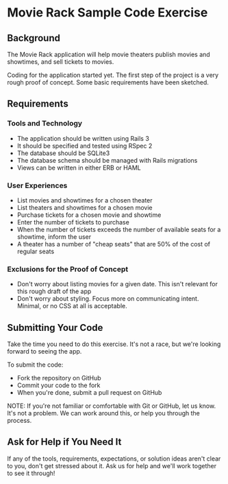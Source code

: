 # Movie Rack Sample Code Exercise

## Background

The Movie Rack application will help movie theaters publish movies and showtimes, and sell tickets to movies.

Coding for the application started yet. The first step of the project is a very rough proof of concept. Some basic requirements have been sketched.

## Requirements

### Tools and Technology
- The application should be written using Rails 3
- It should be specified and tested using RSpec 2
- The database should be SQLite3
- The database schema should be managed with Rails migrations
- Views can be written in either ERB or HAML

### User Experiences
- List movies and showtimes for a chosen theater
- List theaters and showtimes for a chosen movie
- Purchase tickets for a chosen movie and showtime
- Enter the number of tickets to purchase
- When the number of tickets exceeds the number of available seats for a showtime, inform the user
- A theater has a number of "cheap seats" that are 50% of the cost of regular seats

### Exclusions for the Proof of Concept
- Don't worry about listing movies for a given date. This isn't relevant for this rough draft of the app
- Don't worry about styling. Focus more on communicating intent. Minimal, or no CSS at all is acceptable.

## Submitting Your Code

Take the time you need to do this exercise. It's not a race, but we're looking forward to seeing the app.

To submit the code:
- Fork the repository on GitHub
- Commit your code to the fork
- When you're done, submit a pull request on GitHub

NOTE: If you're not familiar or comfortable with Git or GitHub, let us know. It's not a problem. We can work around this, or help you through the process.

## Ask for Help if You Need It

If any of the tools, requirements, expectations, or solution ideas aren't clear to you, don't get stressed about it. Ask us for help and we'll work together to see it through!